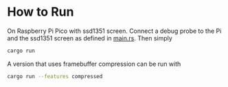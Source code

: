 # How to Run

On Raspberry Pi Pico with ssd1351 screen.
Connect a debug probe to the Pi and the ssd1351 screen as defined in [main.rs](./src/main.rs#L122).
Then simply 

```bash
cargo run
```

A version that uses framebuffer compression can be run with

```bash
cargo run --features compressed
```


